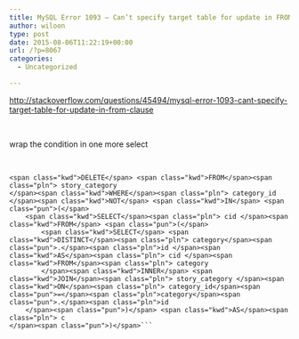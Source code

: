 ```yaml
---
title: MySQL Error 1093 – Can’t specify target table for update in FROM clause
author: wiloon
type: post
date: 2015-08-06T11:22:19+00:00
url: /?p=8067
categories:
  - Uncategorized

---
```

http://stackoverflow.com/questions/45494/mysql-error-1093-cant-specify-target-table-for-update-in-from-clause

&nbsp;

wrap the condition in one more select

&nbsp;

<pre class="lang-sql prettyprint prettyprinted"><code>&lt;span class="kwd">DELETE&lt;/span> &lt;span class="kwd">FROM&lt;/span>&lt;span class="pln"> story_category
&lt;/span>&lt;span class="kwd">WHERE&lt;/span>&lt;span class="pln"> category_id &lt;/span>&lt;span class="kwd">NOT&lt;/span> &lt;span class="kwd">IN&lt;/span> &lt;span class="pun">(&lt;/span>
    &lt;span class="kwd">SELECT&lt;/span>&lt;span class="pln"> cid &lt;/span>&lt;span class="kwd">FROM&lt;/span> &lt;span class="pun">(&lt;/span>
        &lt;span class="kwd">SELECT&lt;/span> &lt;span class="kwd">DISTINCT&lt;/span>&lt;span class="pln"> category&lt;/span>&lt;span class="pun">.&lt;/span>&lt;span class="pln">id &lt;/span>&lt;span class="kwd">AS&lt;/span>&lt;span class="pln"> cid &lt;/span>&lt;span class="kwd">FROM&lt;/span>&lt;span class="pln"> category 
        &lt;/span>&lt;span class="kwd">INNER&lt;/span> &lt;span class="kwd">JOIN&lt;/span>&lt;span class="pln"> story_category &lt;/span>&lt;span class="kwd">ON&lt;/span>&lt;span class="pln"> category_id&lt;/span>&lt;span class="pun">=&lt;/span>&lt;span class="pln">category&lt;/span>&lt;span class="pun">.&lt;/span>&lt;span class="pln">id
    &lt;/span>&lt;span class="pun">)&lt;/span> &lt;span class="kwd">AS&lt;/span>&lt;span class="pln"> c
&lt;/span>&lt;span class="pun">)&lt;/span>```